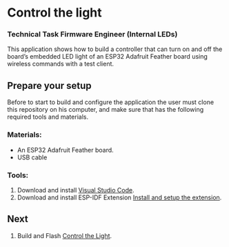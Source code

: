 # Control the light  
### Technical Task Firmware Engineer (Internal LEDs)
This application shows how to build a controller that can turn on and off the board’s embedded LED light of an ESP32 Adafruit Feather board using wireless commands with a test client. 

## Prepare your setup

Before to start to build and configure the application the user must clone this repository on his computer, and make sure that has the following required tools and materials.

### Materials:

  - An ESP32 Adafruit Feather board.
  - USB cable

### Tools:

1. Download and install [Visual Studio Code](https://code.visualstudio.com/).
2. Download and install ESP-IDF Extension [Install and setup the extension](./docs/tutorial/install.md).

## Next
  1. Build and Flash [Control the Light](https://github.com/JudithGago/ProtoPixel_TechnicalTask/tree/main/LightControl#readme).

